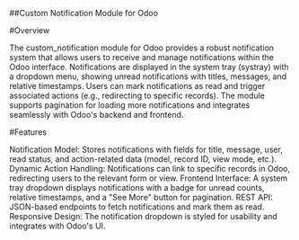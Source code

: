 ##Custom Notification Module for Odoo

#Overview

The custom_notification module for Odoo provides a robust notification system that allows users to receive and manage notifications within the Odoo interface. Notifications are displayed in the system tray (systray) with a dropdown menu, showing unread notifications with titles, messages, and relative timestamps. Users can mark notifications as read and trigger associated actions (e.g., redirecting to specific records). The module supports pagination for loading more notifications and integrates seamlessly with Odoo's backend and frontend.

#Features

Notification Model: Stores notifications with fields for title, message, user, read status, and action-related data (model, record ID, view mode, etc.).
Dynamic Action Handling: Notifications can link to specific records in Odoo, redirecting users to the relevant form or view.
Frontend Interface: A system tray dropdown displays notifications with a badge for unread counts, relative timestamps, and a "See More" button for pagination.
REST API: JSON-based endpoints to fetch notifications and mark them as read.
Responsive Design: The notification dropdown is styled for usability and integrates with Odoo's UI.